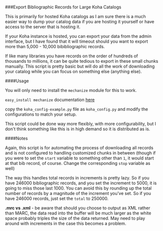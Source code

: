 ###Export Bibliographic Records for Large Koha Catalogs

This is primarily for hosted Koha catalogs as I am sure there is a much easier way to dump your catalog data if you are hosting it yourself or have access to the server that is hosting it. 

If your Koha instance is hosted, you can export your data from the admin interface, but I have found that it will timeout should you want to export more than 5,000 - 10,000 bibibliographic records. 

If like many libraries you have records on the order of hundreds of thousands to millions, it can be quite tedious to export in these small chunks manually. This script is pretty basic but will do all the work of downloading your catalog while you can focus on something else (anything else).

####Usage

You will only need to install the `mechanize` module for this to work.

`easy_install mechanize` documentation [here](http://wwwsearch.sourceforge.net/mechanize/download.html)

copy the `koha_config-example.py` file as `koha_config.py` and modify the configurations to match your setup.

This script could be done way more flexibly, with more configurability, but I don't think something like this is in high demand so it is distributed as is.

####Notes

Again, this script is for automating the process of downloading all records and is not configured to handling customized chunks in between (though if you were to set the `start` variable to something other than `1`, it would start at that bib record, of course. Change the corresponding `stop` variable as well)

The way this handles total records in increments is pretty lazy. So if you have 246000 bibliographic records, and you set the increment to 5000, it is going to miss those last 1000. You can avoid this by rounding up the total number of records by a magnitude of the increment you've set. So if you have 246000 records, just set the `total` to 250000.  

**.mrc vs .xml** - be aware that should you choose to output as XML rather than MARC, the data read into the buffer will be much larger as the white space probably triples the size of the data returned. May need to play around with increments in the case this becomes a problem.



